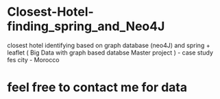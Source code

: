# Closest-Hotel-finding_spring_and_Neo4J
closest hotel identifying based on graph database (neo4J) and spring + leaflet  ( Big Data with graph based databse Master project ) - case study fes city - Morocco 
# feel free to contact me for data 

